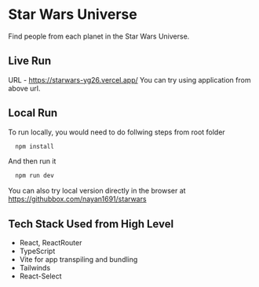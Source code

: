 # Star Wars Universe

Find people from each planet in the Star Wars Universe.

## Live Run

URL - https://starwars-yg26.vercel.app/
You can try using application from above url.

## Local Run

To run locally, you would need to do follwing steps from root folder

```bash
  npm install
```

And then run it

```bash
  npm run dev
```

You can also try local version directly in the browser at https://githubbox.com/nayan1691/starwars

## Tech Stack Used from High Level

- React, ReactRouter
- TypeScript
- Vite for app transpiling and bundling
- Tailwinds
- React-Select
